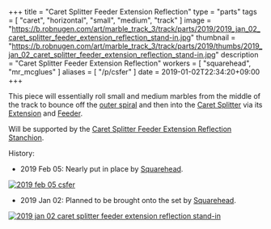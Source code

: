 +++
title = "Caret Splitter Feeder Extension Reflection"
type = "parts"
tags = [ "caret", "horizontal", "small", "medium", "track" ]
image = "https://b.robnugen.com/art/marble_track_3/track/parts/2019/2019_jan_02_caret_splitter_feeder_extension_reflection_stand-in.jpg"
thumbnail = "https://b.robnugen.com/art/marble_track_3/track/parts/2019/thumbs/2019_jan_02_caret_splitter_feeder_extension_reflection_stand-in.jpg"
description = "Caret Splitter Feeder Extension Reflection"
workers = [
	"squarehead",
    "mr_mcglues"
]
aliases = [
    "/p/csfer"
]
date = 2019-01-02T22:34:20+09:00
+++

This piece will essentially roll small and medium marbles from the
middle of the track to bounce off the [outer spiral](/p/os) and then into the
[Caret Splitter](/p/cs) via its [Extension](/p/csfe) and [Feeder](/p/csf).

Will be supported by the [Caret Splitter Feeder Extension Reflection Stanchion](/p/csfers).

History:

* 2019 Feb 05: Nearly put in place by [Squarehead](/w/square).

[![2019 feb 05 csfer](//b.robnugen.com/art/marble_track_3/construction/2019/thumbs/2019_feb_05_csfer.jpg)](//b.robnugen.com/art/marble_track_3/construction/2019/2019_feb_05_csfer.jpg)

* 2019 Jan 02: Planned to be brought onto the set by [Squarehead](/w/square).

[![2019 jan 02 caret splitter feeder extension reflection stand-in](//b.robnugen.com/art/marble_track_3/track/parts/2019/thumbs/2019_jan_02_caret_splitter_feeder_extension_reflection_stand-in.jpg)](//b.robnugen.com/art/marble_track_3/track/parts/2019/2019_jan_02_caret_splitter_feeder_extension_reflection_stand-in.jpg)
